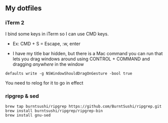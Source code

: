 ## My dotfiles

### iTerm 2

I bind some keys in iTerm so I can use CMD keys.

- Ex: CMD + S = Escape, :w, enter

- I have my title bar hidden, but there is a Mac command you can run that lets you drag windows around using CONTROL + COMMAND and dragging _anywhere_ in the window

```shell
defaults write -g NSWindowShouldDragOnGesture -bool true
```

You need to relog for it to go in effect

### ripgrep & sed

```shell
brew tap burntsushi/ripgrep https://github.com/BurntSushi/ripgrep.git
brew install burntsushi/ripgrep/ripgrep-bin
brew install gnu-sed
```
